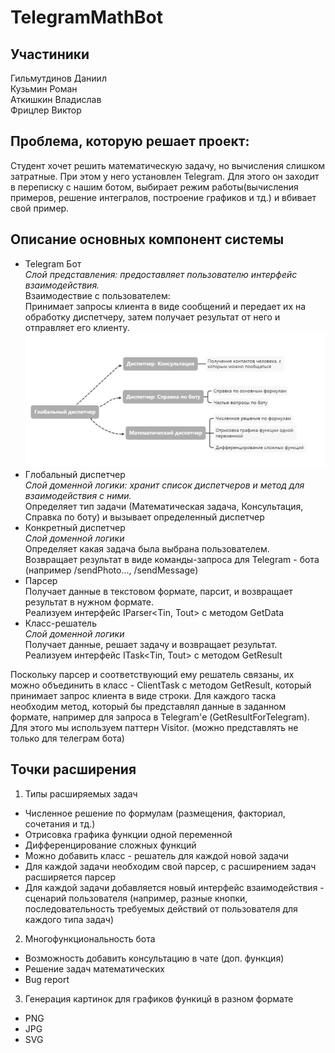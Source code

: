 # TelegramMathBot 


## Участиники
Гильмутдинов Даниил  
Кузьмин Роман  
Аткишкин Владислав  
Фрицлер Виктор  

## Проблема, которую решает проект: 
Студент хочет решить математическую задачу, но вычисления слишком затратные. При этом у него установлен Telegram. Для этого он заходит в переписку с нашим ботом, выбирает режим работы(вычисления примеров, решение интегралов, построение графиков и тд.) и вбивает свой пример.

## Описание основных компонент системы
- Telegram Бот     
*Слой представления: предоставляет пользователю интерфейс взаимодействия.*      
Взаимодествие с пользователем:  
Принимает запросы клиента в виде сообщений и передает их на обработку диспетчеру, затем получает результат от него и отправляет его клиенту.  
![Dispatchers](images/dispatchers.png "Структура диспетчеров")  
- Глобальный диспетчер      
*Слой доменной логики: хранит список диспетчеров и метод для взаимодействия с ними.*           
Определяет тип задачи (Математическая задача, Консультация, Справка по боту) и вызывает определенный диспетчер
- Конкретный диспетчер     
*Слой доменной логики*    
Определяет какая задача была выбрана пользователем.  
Возвращает результат в виде команды-запроса для Telegram - бота (например /sendPhoto..., /sendMessage)
- Парсер  
Получает данные в текстовом формате, парсит, и возвращает результат в нужном формате.  
Реализуем интерфейс IParser<Tin, Tout> с методом GetData  
- Класс-решатель  
*Слой доменной логики*       
Получает данные, решает задачу и возвращает результат.  
Реализуем интерфейс ITask<Tin, Tout> с методом GetResult    

Поскольку парсер и соответствующий ему решатель связаны, их можно объединить в класс - ClientTask с методом GetResult, который принимает запрос клиента в виде строки. Для каждого таска необходим метод, который бы представлял данные в заданном формате, например для запроса в Telegram'е (GetResultForTelegram). Для этого мы используем паттерн Visitor. (можно представлять не только для телеграм бота)

## Точки расширения
1) Типы расширяемых задач
- Численное решение по формулам (размещения, факториал, сочетания и тд.)
- Отрисовка графика функции одной переменной
- Дифференцирование сложных функций
- Можно добавить класс - решатель для каждой новой задачи
- Для каждой задачи необходим свой парсер, с расширением задач расширяется парсер
- Для каждой задачи добавляется новый интерфейс взаимодействия - сценарий пользователя (например, разные кнопки, последовательность требуемых действий от пользователя для каждого типа задач)

2) Многофункциональность бота
- Возможность добавить консультацию в чате (доп. функция)
- Решение задач математических
- Bug report

3) Генерация картинок для графиков функицй в разном формате
- PNG
- JPG
- SVG
